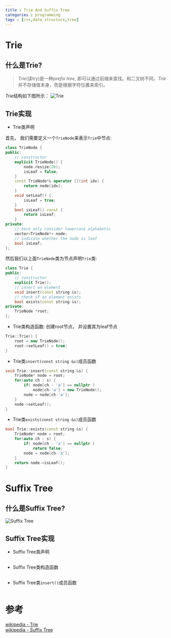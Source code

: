 ```yaml
---
title : Trie And Suffix Tree
categories : programming
tags : [c++,data structure,tree]
---
```


# Trie

## 什么是Trie?

> *Trie*(读try)是一种*prefix tree*, 即可以通过前缀来查找。和二叉树不同，*Trie*并不存储值本身，而是根据字符位置来索引。

*Trie*结构如下图所示：
![Trie](https://upload.wikimedia.org/wikipedia/commons/thumb/b/be/Trie_example.svg/256px-Trie_example.svg.png)

## Trie实现

* Trie类声明

首先， 我们需要定义一个`TrieNode`来表示`Trie`中节点:

```cpp
class TrieNode {
public:
	// constructor
	explicit TrieNode() {
		node.resize(26);
		isLeaf = false;
	}
	const TrieNode*& operator [](int idx) {
		return node[idx];
	}
	void setLeaf() {
		isLeaf = true;
	}
	bool isLeaf() const {
		return isLeaf;
	}
private:
	// here only consider lowercase alphabetic 
	vector<TrieNode*> node;
	// indicate whether the node is leaf
	bool isLeaf;
};
```

然后我们以上面`TrieNode`类为节点声明`Trie`类:

```cpp
class Trie {
public:
	// constructor
	explicit Trie();
	// insert an element
	void insert(const string &s);
	// check if an element exists
	bool exists(const string &s);
private:
	TrieNode *root;
};
```

* Trie类构造函数: 创建root节点， 并设置其为leaf节点

```cpp
Trie::Trie() {
	root = new TrieNode();
	root->setLeaf() = true;
}
```

* Trie类`insert(const string &s)`成员函数

```cpp
void Trie::insert(const string &s) {
	TrieNode* node = root;
	for(auto ch : s) {
		if( node[ch - 'a'] == nullptr )
			node[ch-'a'] = new TrieNode();
		node = node[ch-'a'];
	}
	node->setLeaf();
}
```

* Trie类`exists(const string &s)`成员函数

```cpp
bool Trie::exists(const string &s) {
	TrieNode* node = root;
	for(auto ch : s) {
		if( node[ch - 'a'] == nullptr )
			return false;
		node = node[ch-'a'];
	}
	return node->isLeaf();
}
```

# Suffix Tree

## 什么是Suffix Tree?

![Suffix Tree](https://upload.wikimedia.org/wikipedia/commons/thumb/d/d2/Suffix_tree_BANANA.svg/226px-Suffix_tree_BANANA.svg.png)

## Suffix Tree实现

* Suffix Tree类声明

```cpp
```

* Suffix Tree类构造函数

```cpp
```

* Suffix Tree类`insert()`成员函数

```cpp
```

# 参考

[wikipedia - Trie](https://en.wikipedia.org/wiki/Trie)  
[wikipedia - Suffix Tree](https://en.wikipedia.org/wiki/Suffix_tree)  


